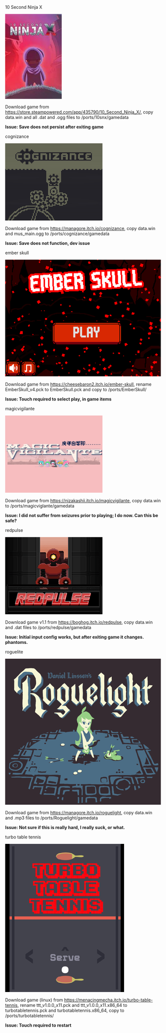 10 Second Ninja X

![10snx](https://github.com/booYah187/ports/blob/main/ports/10snx/10snx.jpg) 

Download game from https://store.steampowered.com/app/435790/10_Second_Ninja_X/, copy data.win and all .dat and .ogg files to /ports/10snx/gamedata

******Issue: Save does not persist after exiting game******

cognizance

![cognizance](https://github.com/booYah187/ports/blob/main/ports/cognizance/cognizance.png)

Download game from https://managore.itch.io/cognizance, copy data.win and mus_main.ogg to /ports/cognizance/gamedata

******Issue: Save does not function, dev issue******

ember skull

![ember skull](https://github.com/booYah187/ports/blob/main/ports/EmberSkull/EmberSkull.png)

Download game from https://cheesebaron2.itch.io/ember-skull, rename EmberSkull_v4.pck to EmberSkull.pck and copy to /ports/EmberSkull/

******Issue: Touch required to select play, in game items******

magicvigilante

![magicvigilante](https://github.com/booYah187/ports/blob/main/ports/magicvigilante/magicvigilante.png)

Download game from https://nizakashii.itch.io/magicvigilante, copy data.win to /ports/magicviglante/gamedata

******Issue: I did not suffer from seizures prior to playing; I do now. Can this be safe?******

redpulse

![redpulse](https://github.com/booYah187/ports/blob/main/ports/redpulse/redpulse.png)

Download game v1.1 from https://boghog.itch.io/redpulse, copy data.win and .dat files to /ports/redpulse/gamedata

******Issue: Initial input config works, but after exiting game it changes. phantoms.******

roguelite

![roguelight](https://github.com/booYah187/ports/blob/main/ports/Roguelight/roguelight.png)

Download game from https://managore.itch.io/roguelight, copy data.win and .mp3 files to /ports/Roguelight/gamedata

******Issue: Not sure if this is really hard, I really suck, or what.******

turbo table tennis

![turbotabletennis](https://github.com/booYah187/ports/blob/main/ports/turbotabletennis/turbotabletennis.png)

Download game (linux) from https://menacingmecha.itch.io/turbo-table-tennis, rename ttt_v1.0.0_x11.pck and ttt_v1.0.0_x11.x86_64 to turbotabletennis.pck and turbotabletennis.x86_64, copy to /ports/turbotabletennis/

******Issue: Touch required to restart******
